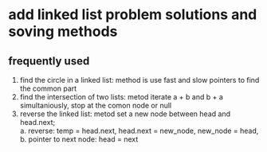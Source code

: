 # add linked list problem solutions and soving methods
## frequently used 
1. find the circle in a linked list: method is use fast and slow pointers to find the common part
2. find the intersection of two lists: metod iterate a + b and b + a simultaniously, stop at the comon node or null
3. reverse the linked list: metod set a new node between head and head.next;  
a. reverse: temp = head.next, head.next = new_node, new_node = head, 
b. pointer to next node: head = next
